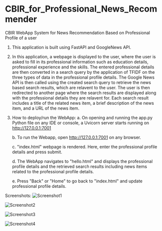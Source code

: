 # CBIR_for_Professional_News_Recommender
CBIR WebApp System for News Recommendation Based on Professional Profile of a user

1. This application is built using FastAPI and GoogleNews API. 

2. In this application, a webpage is displayed to the user, where the user is asked to fill in its professional information such as education details, professional experience and the skills.
The entered professional details are then converted in a search query by the application of TFIDF on the three types of data in the professional profile details.
The Google News API is then called using the created search query to retrieve the news based search results, which are relavent to the user.
The user is then redirected to another page where the search results are displayed along with the professional details they are relavent for.
Each search result includes a title of the related news item, a brief description of the news item, and a URL of the news item.

3. How to deploy/run the WebApp:
	a. On opening and running the app.py Python file on any IDE or console, a Uvicorn server starts running on http://127.0.0.1:7001
	
	b. To run the Webapp, open http://127.0.0.1:7001 on any browser.
	
	c. "index.html" webpage is rendered. Here, enter the professional profile details and press submit.
	
	d. The WebApp navigates to "hello.html" and displays the professional profile details and the retrieved search results including news items related to the professional profile details.
	
	e. Press "Back" or "Home" to go back to "index.html" and update professional profile details.
	

  
Screenshots:
![Screenshot1](https://user-images.githubusercontent.com/89964333/201000392-7c30ab37-30ab-47ff-b477-4685d7df1cc4.jpg)
 
![Screenshot2](https://user-images.githubusercontent.com/89964333/201000442-ec76a680-6beb-42e8-913a-2ce303607324.jpg)

![Screenshot3](https://user-images.githubusercontent.com/89964333/201000468-1a3ab061-d991-4770-8695-26be0c9e92ec.jpg)

![Screenshot4](https://user-images.githubusercontent.com/89964333/201000490-67d1005a-cc21-4bcf-a0a4-80c2bca2724e.jpg)
